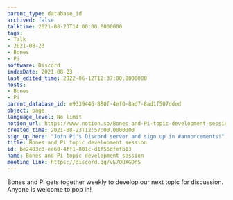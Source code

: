 ```yaml
---
parent_type: database_id
archived: false
talktime: 2021-08-23T14:00:00.0000000
tags:
- Talk
- 2021-08-23
- Bones
- Pi
software: Discord
indexDate: 2021-08-23
last_edited_time: 2022-06-12T12:37:00.0000000
hosts:
- Bones
- Pi
parent_database_id: e9339446-880f-4ef0-8ad7-8ad1f507dded
object: page
language_level: No limit
notion_url: https://www.notion.so/Bones-and-Pi-topic-development-session-be2403c3ee604ff1801cd1f56dfefb13
created_time: 2021-08-23T12:57:00.0000000
sign_up_here: "Join Pi's Discord server and sign up in #annoncements!"
title: Bones and Pi topic development session
id: be2403c3-ee60-4ff1-801c-d1f56dfefb13
name: Bones and Pi topic development session
meeting_link: https://discord.gg/vE7QUXGDnS
---
```


Bones and Pi gets together weekly to develop our next topic for discussion.
Anyone is welcome to pop in!










